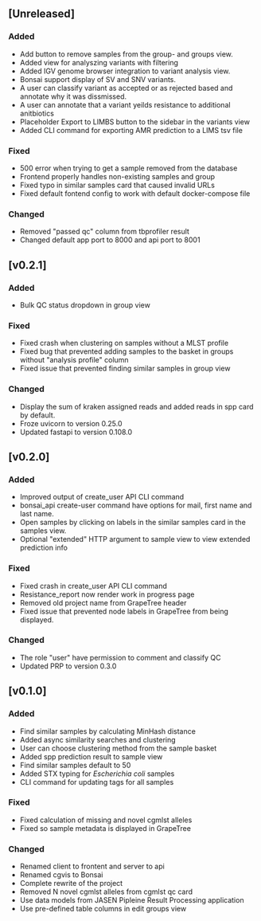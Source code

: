 ## [Unreleased]

### Added

 - Add button to remove samples from the group- and groups view.
 - Added view for analyszing variants with filtering
 - Added IGV genome browser integration to variant analysis view.
 - Bonsai support display of SV and SNV variants.
 - A user can classify variant as accepted or as rejected based and annotate why it was dissmissed.
 - A user can annotate that a variant yeilds resistance to additional anitbiotics
 - Placeholder Export to LIMBS button to the sidebar in the variants view
 - Added CLI command for exporting AMR prediction to a LIMS tsv file

### Fixed

 - 500 error when trying to get a sample removed from the database
 - Frontend properly handles non-existing samples and group
 - Fixed typo in similar samples card that caused invalid URLs
 - Fixed default fontend config to work with default docker-compose file

### Changed

 - Removed "passed qc" column from tbprofiler result
 - Changed default app port to 8000 and api port to 8001

## [v0.2.1]

### Added

 - Bulk QC status dropdown in group view

### Fixed

 - Fixed crash when clustering on samples without a MLST profile
 - Fixed bug that prevented adding samples to the basket in groups without "analysis profile" column
 - Fixed issue that prevented finding similar samples in group view

### Changed

 - Display the sum of kraken assigned reads and added reads in spp card by default.
 - Froze uvicorn to version 0.25.0
 - Updated fastapi to version 0.108.0

## [v0.2.0]

### Added

 - Improved output of create_user API CLI command
 - bonsai_api create-user command have options for mail, first name and last name.
 - Open samples by clicking on labels in the similar samples card in the samples view.
 - Optional "extended" HTTP argument to sample view to view extended prediction info

### Fixed

 - Fixed crash in create_user API CLI command
 - Resistance_report now render work in progress page
 - Removed old project name from GrapeTree header
 - Fixed issue that prevented node labels in GrapeTree from being displayed.

### Changed

 - The role "user" have permission to comment and classify QC
 - Updated PRP to version 0.3.0

## [v0.1.0]

### Added

 - Find similar samples by calculating MinHash distance
 - Added async similarity searches and clustering
 - User can choose clustering method from the sample basket
 - Added spp prediction result to sample view
 - Find similar samples default to 50
 - Added STX typing for _Escherichia coli_ samples
 - CLI command for updating tags for all samples

### Fixed

 - Fixed calculation of missing and novel cgmlst alleles
 - Fixed so sample metadata is displayed in GrapeTree

### Changed

 - Renamed client to frontent and server to api
 - Renamed cgvis to Bonsai
 - Complete rewrite of the project
 - Removed N novel cgmlst alleles from cgmlst qc card
 - Use data models from JASEN Pipleine Result Processing application
 - Use pre-defined table columns in edit groups view